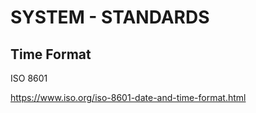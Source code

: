 # SYSTEM - STANDARDS

## Time Format

ISO 8601

https://www.iso.org/iso-8601-date-and-time-format.html
